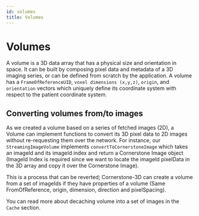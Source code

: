 ```yaml
---
id: volumes
title: Volumes
---
```



# Volumes

A volume is a 3D data array that has a physical size and orientation in space. It can be built by composing pixel data and metadata of a 3D imaging series, or can be defined from scratch by the application. A volume has a `FrameOfReferenceUID`, `voxel dimensions (x,y,z)`, `origin`, and `orientation` vectors which uniquely define its coordinate system with respect to the patient coordinate system.


## Converting volumes from/to images
As we created a volume based on a series of fetched images (2D), a Volume can implement functions to convert its 3D pixel data to 2D images without re-requesting them over the network. For instance, our `StreamingImageVolume` implements `convertToCornerstoneImage` which takes an imageId and its imageId index and return a Cornerstone Image object (ImageId Index is required since we want to locate the imageId pixelData in the 3D array and copy it over the Cornerstone Image).

This is a process that can be reverted; Cornerstone-3D can create a volume from a set of imageIds if they have properties of a volume (Same FromOfReference, origin, dimension, direction and pixelSpacing).

You can read more about decaching volume into a set of images in the `Cache` section.

